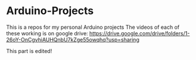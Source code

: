# Arduino-Projects

This is a repos for my personal Arduino projects
The videos of each of these working is on google drive: https://drive.google.com/drive/folders/1-26oY-OnCgvhiAUHQnbU7kZge55owqhq?usp=sharing

This part is edited!
